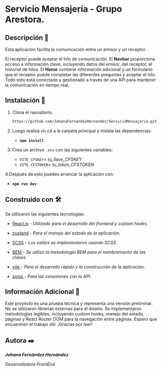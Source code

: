 # Servicio Mensajería - Grupo Arestora.

## Descripción 🚀



Esta aplicación facilita la comunicación entre un emisor y un receptor. 

El receptor puede aceptar el hilo de comunicación. El **Navbar** proporciona acceso a información clave, incluyendo datos del emisor, del receptor, el historial de hilos.
 El **Home** contiene información adicional y un formulario que el receptor puede completar las diferentes preguntas y aceptar el hilo. Todo esto está conectado y gestionado a través de una API para mantener la comunicación en tiempo real.

## Instalación 🔧

1. Clona el repositorio.
   ```bash
   https://github.com/JohanaFernandezHernandez/ServicioMensajeria.git
   
2. Luego realiza un cd a la carpeta principal y Instala las dependencias:
    - __`npm install`__
    

3. Crea un archivo `.env` con las siguientes variables:
        
    - `VITE_CFSKEY`= *tu_llave_CFSKEY*
    - `VITE_CFSTOKEN`= *tu_token_CFSTOKEN*

4.Después de esto puedes arrancar la aplicación con:
   - __`npm run dev`__



## Construido con 🛠️

Se utilizaron las siguientes tecnologías:

- [React.js](https://react.dev/) - *Utilizado para el desarrollo del frontend y custom hooks*.

- [zustand](https://zustand-demo.pmnd.rs/) - *Para el manejo del estado de la aplicación*.

- [SCSS](https://sass-lang.com/) - *Los estilos se implementaron usando SCSS*.

- [BEM ](https://getbem.com/) - *Se utilizó la metodología BEM para el nombramiento de las clases*.

- [vite ](https://getbem.com/) - *Para el desarrollo rápido y la construcción de la aplicación*.

- [axios ](https://axios-http.com/es/docs/intro) - *Para las conexiones con la API*.


## Información Adicional 📖

Este proyecto es una prueba técnica y representa una versión preliminar. No se utilizaron librerías externas para el diseño. Se implementaron metodologías legibles, incluyendo custom hooks, manejo del estado, páginas y React Router DOM para la navegación entre páginas. Espero que encuentren el trabajo útil. ¡Gracias por leer!



## Autora ✒️

__*Johana Fernández Hernández*__

*Desarrolladora FrontEnd*
